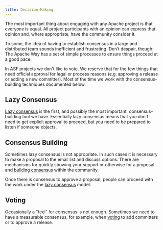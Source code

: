 ```yaml
---
title: Decision-Making
---
```


The most important thing about engaging with any Apache project is that everyone
is equal. All project participants with an opinion can express that opinion and, where 
appropriate, have the community consider it.

To some, the idea of having to establish consensus in a large and distributed team 
sounds inefficient and frustrating. Don't despair, though: The Apache Way has a
set of simple processes to ensure things proceed at a good pace.

In ASF projects we don't like to vote. We reserve that for the few things that need 
official approval for legal or process reasons (e.g. approving a release or adding a new committer). 
Most of the time we work with the consensus-building techniques documented below.

## Lazy Consensus

[Lazy consensus][10] is the first, and possibly the most important, consensus-building 
tool we have. Essentially lazy consensus means that you don't need to get explicit
approval to proceed, but you need to be prepared to listen if someone objects.

## Consensus Building

Sometimes lazy consensus is not appropriate. In such cases it is necessary to
make a proposal to the email list and discuss options. There are mechanisms
for quickly showing your support or otherwise for a proposal and 
[building consensus][11] within the community.

Once there is consensus to approve a proposal, people can proceed with the work under the [lazy 
consensus][12] model.

## Voting

Occasionally a "feel" for consensus is not enough. Sometimes we need to 
have a measurable consensus, for example, when [voting][13] to add committers or 
to approve a release.

  [10]: /committers/lazyConsensus.html
  [11]: /committers/consensusBuilding.html
  [12]: /committers/lazyConsensus.html
  [13]: /committers/voting.html

